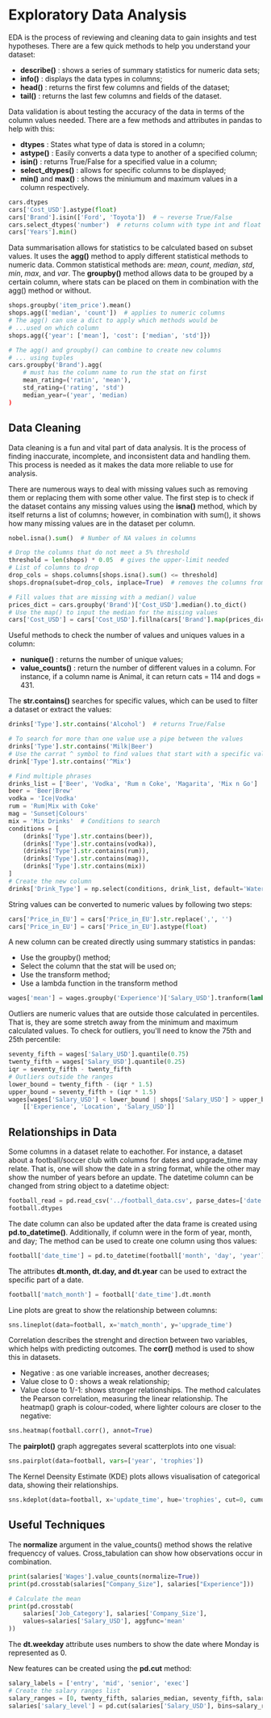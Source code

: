 # Exploratory Data Analysis
EDA is the process of reviewing and cleaning data to gain insights and test hypotheses.
There are a few quick methods to help you understand your dataset:
- __describe()__ : shows a series of summary statistics for numeric data sets;
- __info()__ : displays the data types in columns;
- __head()__ : returns the first few columns and fields of the dataset;
- __tail()__ : returns the last few columns and fields of the dataset.

Data validation is about testing the accuracy of the data in terms of the column values needed. There are a few methods and attributes in pandas to help with this:
- __dtypes__ : States what type of data is stored in a column;
- __astype()__ : Easily converts a data type to another of a specified column;
- __isin()__ : returns True/False for a specified value in a column;
- __select_dtypes()__ : allows for specific columns to be displayed;
- __min()__ and __max()__ : shows the miniumum and maximum values in a column respectively.
```python
cars.dtypes
cars['Cost_USD'].astype(float)
cars['Brand'].isin(['Ford', 'Toyota'])  # ~ reverse True/False
cars.select_dtypes('number')  # returns column with type int and float
cars['Years'].min()
```

Data summarisation allows for statistics to be calculated based on subset values. It uses the **agg()** method to apply different statistical methods to numeric data. Common statistical methods are: *mean*, *count*, *median*, *std*, *min*, *max*, and *var*. The **groupby()** method allows data to be grouped by a certain column, where stats can be placed on them in combination with the agg() method or without.
```python
shops.groupby('item_price').mean()
shops.agg(['median', 'count'])  # applies to numeric columns
# The agg() can use a dict to apply which methods would be 
# ...used on which column
shops.agg({'year': ['mean'], 'cost': ['median', 'std']})

# The agg() and groupby() can combine to create new columns
# ... using tuples
cars.groupby('Brand').agg(
    # must has the column name to run the stat on first
    mean_rating=('ratin', 'mean'),
    std_rating=('rating', 'std')
    median_year=('year', 'median)
)
```

## Data Cleaning
Data cleaning is a fun and vital part of data analysis. It is the process of finding inaccurate, incomplete, and inconsistent data and handling them. This process is needed as it makes the data more reliable to use for analysis.

There are numerous ways to deal with missing values such as removing them or replacing them with some other value. The first step is to check if the dataset contains any missing values using the **isna()** method, which by itself returns a list of columns; however, in combination with sum(), it shows how many missing values are in the dataset per column.
```python
nobel.isna().sum()  # Number of NA values in columns

# Drop the columns that do not meet a 5% threshold
threshold = len(shops) * 0.05  # gives the upper-limit needed
# List of columns to drop
drop_cols = shops.columns[shops.isna().sum() <= threshold]
shops.dropna(subet=drop_cols, inplace=True)  # removes the columns from the dataset

# Fill values that are missing with a median() value
prices_dict = cars.groupby('Brand')['Cost_USD'].median().to_dict()
# Use the map() to input the median for the missing values
cars['Cost_USD'] = cars['Cost_USD'].fillna(cars['Brand'].map(prices_dict))
```

Useful methods to check the number of values and uniques values in a column:
- __nunique()__ : returns the number of unique values;
- __value_counts()__ : return the number of different values in a column. For instance, if a column name is Animal, it can return cats = 114 and dogs = 431.

The **str.contains()** searches for specific values, which can be used to filter a dataset or extract the values:
```python
drinks['Type'].str.contains('Alcohol')  # returns True/False 

# To search for more than one value use a pipe between the values
drinks['Type'].str.contains('Milk|Beer')
# Use the carrat ^ symbol to find values that start with a specific value
drink['Type'].str.contains('^Mix')

# Find multiple phrases
drinks_list = ['Beer', 'Vodka', 'Rum n Coke', 'Magarita', 'Mix n Go']
beer = 'Beer|Brew'
vodka = 'Ice|Vodka'
rum = 'Rum|Mix with Coke'
mag = 'Sunset|Colours'
mix = 'Mix Drinks'  # Conditions to search
conditions = [
    (drinks['Type'].str.contains(beer)),
    (drinks['Type'].str.contains(vodka)),
    (drinks['Type'].str.contains(rum)),
    (drinks['Type'].str.contains(mag)),
    (drinks['Type'].str.contains(mix))
]
# Create the new column
drinks['Drink_Type'] = np.select(conditions, drink_list, default='Water')
```

String values can be converted to numeric values by following two steps:
```python
cars['Price_in_EU'] = cars['Price_in_EU'].str.replace(',', '')
cars['Price_in_EU'] = cars['Price_in_EU'].astype(float)
```

A new column can be created directly using summary statistics in pandas:
- Use the groupby() method;
- Select the column that the stat will be used on;
- Use the transform method;
- Use a lambda function in the transform method
```python
wages['mean'] = wages.groupby('Experience')['Salary_USD'].tranform(lambda x: x.mean())
```

Outliers are numeric values that are outside those calculated in percentiles. That is, they are some stretch away from the minimum and maximum calculated values. To check for outliers, you'll need to know the 75th and 25th percentile:
```python
seventy_fifth = wages['Salary_USD'].quantile(0.75)
twenty_fifth = wages['Salary_USD'].quantile(0.25)
iqr = seventy_fifth - twenty_fifth
# Outliers outside the ranges
lower_bound = twenty_fifth - (iqr * 1.5)
upper_bound = seventy_fifth + (iqr * 1.5)
wages[wages['Salary_USD'] < lower_bound | shops['Salary_USD'] > upper_bound] \
    [['Experience', 'Location', 'Salary_USD']]
```

## Relationships in Data
Some columns in a dataset relate to eachother. For instance, a dataset about a football/soccer club with columns for dates and upgrade_time may relate. That is, one will show the date in a string format, while the other may show the number of years before an update. The datetime column can be changed from string object to a datetime object:
```python
football_read = pd.read_csv('../football_data.csv', parse_dates=['date'])
football.dtypes
```
The date column can also be updated after the data frame is created using **pd.to_datetime()**. Additionally, if column were in the form of year, month, and day; The method can be used to create one column using thos values:
```python
football['date_time'] = pd.to_datetime(football['month', 'day', 'year'])
```
The attributes **dt.month, dt.day, and dt.year** can be used to extract the specific part of a date.
```python
football['match_month'] = football['date_time'].dt.month
```
Line plots are great to show the relationship between columns:
```python
sns.lineplot(data=football, x='match_month', y='upgrade_time')
```

Correlation describes the strenght and direction between two variables, which helps with predicting outcomes. The **corr()** method is used to show this in datasets.
- Negative : as one variable increases, another decreases;
- Value close to 0 : shows a weak relationship;
- Value close to 1/-1: shows stronger relationships.
The method calculates the Pearson correlation, measuring the linear relationship. The heatmap() graph is colour-coded, where lighter colours are closer to the negative:
```python
sns.heatmap(football.corr(), annot=True)
```
The **pairplot()** graph aggregates several scatterplots into one visual:
```python
sns.pairplot(data=football, vars=['year', 'trophies'])
```
The Kernel Deensity Estimate (KDE) plots allows visualisation of categorical data, showing their relationships.
```python
sns.kdeplot(data=football, x='update_time', hue='trophies', cut=0, cumulative=True)  # The cut argument states where to cut off the graph plots
```

## Useful Techniques
The **normalize** argument in the value_counts() method shows the relative frequenccy of values. Cross_tabulation can show how observations occur in combination.
```python
print(salaries['Wages'].value_counts(normalize=True))
print(pd.crosstab(salaries["Company_Size"], salaries["Experience"]))

# Calculate the mean 
print(pd.crosstab(
    salaries['Job_Category'], salaries['Company_Size'],
    values=salaries['Salary_USD'], aggfunc='mean'
))
```
The **dt.weekday** attribute uses numbers to show the date where Monday is represented as 0.

New features can be created using the **pd.cut** method:
```python
salary_labels = ['entry', 'mid', 'senior', 'exec']
# Create the salary ranges list
salary_ranges = [0, twenty_fifth, salaries_median, seventy_fifth, salaries["Salary_USD"].max()]
salaries['salary_level'] = pd.cut(salaries['Salary_USD'], bins=salary_ranges, labels=salary_labels)
```